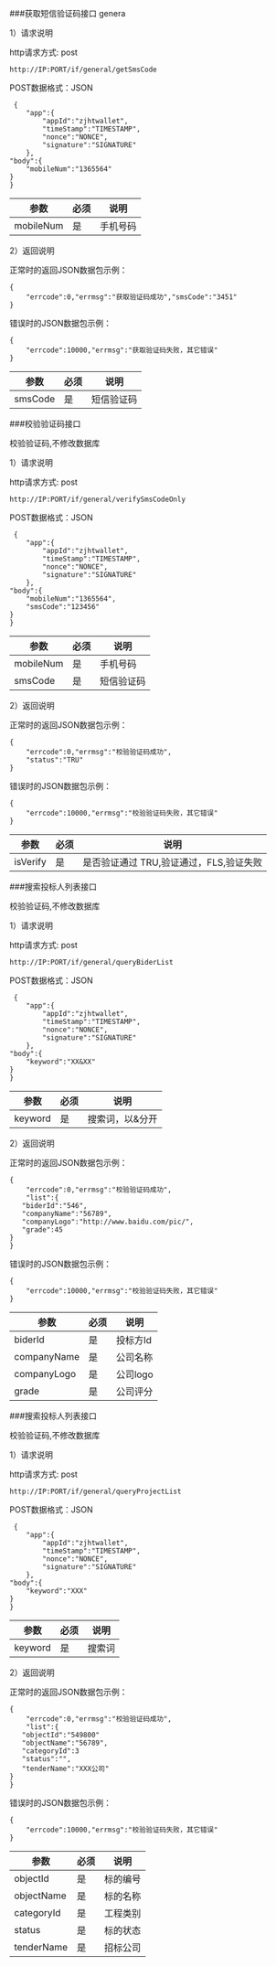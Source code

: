 ﻿###获取短信验证码接口
genera

1）请求说明

http请求方式: post

    http://IP:PORT/if/general/getSmsCode


POST数据格式：JSON

     {
        "app":{
            "appId":"zjhtwallet",
            "timeStamp":"TIMESTAMP", 
            "nonce":"NONCE",
            "signature":"SIGNATURE"
        },
	"body":{
	    "mobileNum":"1365564"
	}
    }


参数|必须|说明
------|------|-------
mobileNum|是|手机号码

2）返回说明

正常时的返回JSON数据包示例：

    {
        "errcode":0,"errmsg":"获取验证码成功","smsCode":"3451"
    }

错误时的JSON数据包示例：

    {
        "errcode":10000,"errmsg":"获取验证码失败，其它错误"
    }


参数|必须|说明
----|----|----
smsCode|是|短信验证码

###校验验证码接口

校验验证码,不修改数据库

1）请求说明

http请求方式: post

    http://IP:PORT/if/general/verifySmsCodeOnly


POST数据格式：JSON

     {
        "app":{
            "appId":"zjhtwallet",
            "timeStamp":"TIMESTAMP", 
            "nonce":"NONCE",
            "signature":"SIGNATURE"
        },
	"body":{
	    "mobileNum":"1365564",
	    "smsCode":"123456"
	}
    }


参数|必须|说明
------|------|-------
mobileNum|是|手机号码
smsCode|是|短信验证码

2）返回说明

正常时的返回JSON数据包示例：

    {
        "errcode":0,"errmsg":"校验验证码成功",
        "status":"TRU"
    }

错误时的JSON数据包示例：

    {
        "errcode":10000,"errmsg":"校验验证码失败，其它错误"
    }


参数|必须|说明
----|----|----
isVerify|是|是否验证通过 TRU,验证通过，FLS,验证失败


###搜索投标人列表接口

校验验证码,不修改数据库

1）请求说明

http请求方式: post

    http://IP:PORT/if/general/queryBiderList


POST数据格式：JSON

     {
        "app":{
            "appId":"zjhtwallet",
            "timeStamp":"TIMESTAMP", 
            "nonce":"NONCE",
            "signature":"SIGNATURE"
        },
	"body":{
	    "keyword":"XX&XX"
	}
    }


参数|必须|说明
------|------|-------
keyword|是|搜索词，以&分开

2）返回说明

正常时的返回JSON数据包示例：

    {
        "errcode":0,"errmsg":"校验验证码成功",
        "list":{
	   "biderId":"546",
	   "companyName":"56789",
	   "companyLogo":"http://www.baidu.com/pic/",
	   "grade":45
	}
    }

错误时的JSON数据包示例：

    {
        "errcode":10000,"errmsg":"校验验证码失败，其它错误"
    }


参数|必须|说明
----|----|----
biderId|是|投标方Id
companyName|是|公司名称
companyLogo|是|公司logo
grade|是|公司评分


###搜索投标人列表接口

校验验证码,不修改数据库

1）请求说明

http请求方式: post

    http://IP:PORT/if/general/queryProjectList


POST数据格式：JSON

     {
        "app":{
            "appId":"zjhtwallet",
            "timeStamp":"TIMESTAMP", 
            "nonce":"NONCE",
            "signature":"SIGNATURE"
        },
	"body":{
	    "keyword":"XXX"
	}
    }


参数|必须|说明
------|------|-------
keyword|是|搜索词

2）返回说明

正常时的返回JSON数据包示例：

    {
        "errcode":0,"errmsg":"校验验证码成功",
        "list":{
	   "objectId":"549800"
	   "objectName":"56789",
	   "categoryId":3
	   "status":"",
	   "tenderName":"XXX公司"
	}
    }

错误时的JSON数据包示例：

    {
        "errcode":10000,"errmsg":"校验验证码失败，其它错误"
    }


参数|必须|说明
----|----|----
objectId|是|标的编号
objectName|是|标的名称
categoryId|是|工程类别
status|是|标的状态
tenderName|是|招标公司